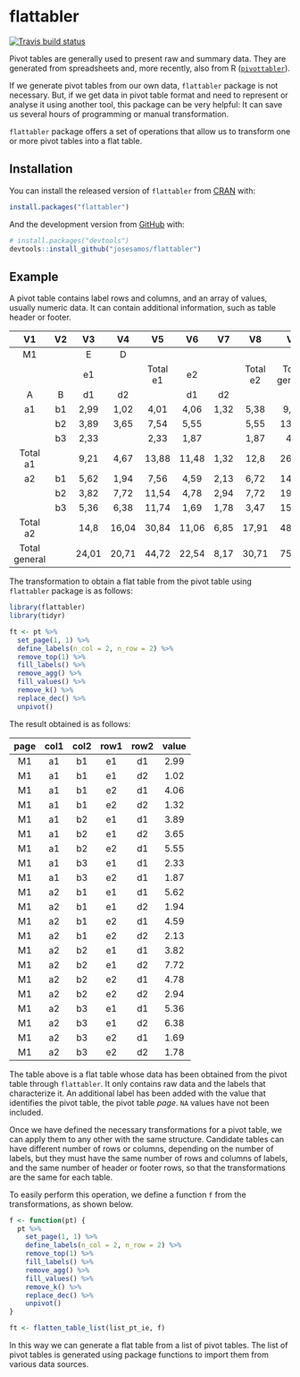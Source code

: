 
<!-- README.md is generated from README.Rmd. Please edit that file -->

# flattabler

<!-- badges: start -->

[![Travis build
status](https://travis-ci.com/josesamos/flattabler.svg?branch=master)](https://travis-ci.com/josesamos/flattabler)
<!-- badges: end -->

Pivot tables are generally used to present raw and summary data. They
are generated from spreadsheets and, more recently, also from R
([`pivottabler`](https://CRAN.R-project.org/package=pivottabler)).

If we generate pivot tables from our own data, `flattabler` package is
not necessary. But, if we get data in pivot table format and need to
represent or analyse it using another tool, this package can be very
helpful: It can save us several hours of programming or manual
transformation.

`flattabler` package offers a set of operations that allow us to
transform one or more pivot tables into a flat table.

## Installation

You can install the released version of `flattabler` from
[CRAN](https://CRAN.R-project.org) with:

``` r
install.packages("flattabler")
```

And the development version from [GitHub](https://github.com/) with:

``` r
# install.packages("devtools")
devtools::install_github("josesamos/flattabler")
```

## Example

A pivot table contains label rows and columns, and an array of values,
usually numeric data. It can contain additional information, such as
table header or footer.

|      V1       | V2 |  V3   |  V4   |    V5    |  V6   |  V7  |    V8    |      V9       |
| :-----------: | :-: | :---: | :---: | :------: | :---: | :--: | :------: | :-----------: |
|      M1       |    |   E   |   D   |          |       |      |          |               |
|               |    |  e1   |       | Total e1 |  e2   |      | Total e2 | Total general |
|       A       | B  |  d1   |  d2   |          |  d1   |  d2  |          |               |
|      a1       | b1 | 2,99  | 1,02  |   4,01   | 4,06  | 1,32 |   5,38   |     9,39      |
|               | b2 | 3,89  | 3,65  |   7,54   | 5,55  |      |   5,55   |     13,09     |
|               | b3 | 2,33  |       |   2,33   | 1,87  |      |   1,87   |      4,2      |
|   Total a1    |    | 9,21  | 4,67  |  13,88   | 11,48 | 1,32 |   12,8   |     26,68     |
|      a2       | b1 | 5,62  | 1,94  |   7,56   | 4,59  | 2,13 |   6,72   |     14,28     |
|               | b2 | 3,82  | 7,72  |  11,54   | 4,78  | 2,94 |   7,72   |     19,26     |
|               | b3 | 5,36  | 6,38  |  11,74   | 1,69  | 1,78 |   3,47   |     15,21     |
|   Total a2    |    | 14,8  | 16,04 |  30,84   | 11,06 | 6,85 |  17,91   |     48,75     |
| Total general |    | 24,01 | 20,71 |  44,72   | 22,54 | 8,17 |  30,71   |     75,43     |

The transformation to obtain a flat table from the pivot table using
`flattabler` package is as follows:

``` r
library(flattabler)
library(tidyr)

ft <- pt %>%
  set_page(1, 1) %>%
  define_labels(n_col = 2, n_row = 2) %>%
  remove_top(1) %>%
  fill_labels() %>%
  remove_agg() %>%
  fill_values() %>%
  remove_k() %>%
  replace_dec() %>%
  unpivot()
```

The result obtained is as follows:

| page | col1 | col2 | row1 | row2 | value |
| :--: | :--: | :--: | :--: | :--: | :---: |
|  M1  |  a1  |  b1  |  e1  |  d1  | 2.99  |
|  M1  |  a1  |  b1  |  e1  |  d2  | 1.02  |
|  M1  |  a1  |  b1  |  e2  |  d1  | 4.06  |
|  M1  |  a1  |  b1  |  e2  |  d2  | 1.32  |
|  M1  |  a1  |  b2  |  e1  |  d1  | 3.89  |
|  M1  |  a1  |  b2  |  e1  |  d2  | 3.65  |
|  M1  |  a1  |  b2  |  e2  |  d1  | 5.55  |
|  M1  |  a1  |  b3  |  e1  |  d1  | 2.33  |
|  M1  |  a1  |  b3  |  e2  |  d1  | 1.87  |
|  M1  |  a2  |  b1  |  e1  |  d1  | 5.62  |
|  M1  |  a2  |  b1  |  e1  |  d2  | 1.94  |
|  M1  |  a2  |  b1  |  e2  |  d1  | 4.59  |
|  M1  |  a2  |  b1  |  e2  |  d2  | 2.13  |
|  M1  |  a2  |  b2  |  e1  |  d1  | 3.82  |
|  M1  |  a2  |  b2  |  e1  |  d2  | 7.72  |
|  M1  |  a2  |  b2  |  e2  |  d1  | 4.78  |
|  M1  |  a2  |  b2  |  e2  |  d2  | 2.94  |
|  M1  |  a2  |  b3  |  e1  |  d1  | 5.36  |
|  M1  |  a2  |  b3  |  e1  |  d2  | 6.38  |
|  M1  |  a2  |  b3  |  e2  |  d1  | 1.69  |
|  M1  |  a2  |  b3  |  e2  |  d2  | 1.78  |

The table above is a flat table whose data has been obtained from the
pivot table through `flattabler`. It only contains raw data and the
labels that characterize it. An additional label has been added with the
value that identifies the pivot table, the pivot table *page*. `NA`
values have not been included.

Once we have defined the necessary transformations for a pivot table, we
can apply them to any other with the same structure. Candidate tables
can have different number of rows or columns, depending on the number of
labels, but they must have the same number of rows and columns of
labels, and the same number of header or footer rows, so that the
transformations are the same for each table.

To easily perform this operation, we define a function `f` from the
transformations, as shown below.

``` r
f <- function(pt) {
  pt %>%
    set_page(1, 1) %>%
    define_labels(n_col = 2, n_row = 2) %>%
    remove_top(1) %>%
    fill_labels() %>%
    remove_agg() %>%
    fill_values() %>%
    remove_k() %>%
    replace_dec() %>%
    unpivot()
}

ft <- flatten_table_list(list_pt_ie, f)
```

In this way we can generate a flat table from a list of pivot tables.
The list of pivot tables is generated using package functions to import
them from various data sources.
